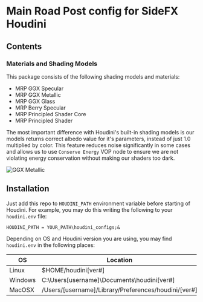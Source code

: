 
# Main Road Post config for SideFX Houdini

## Contents

### Materials and Shading Models

This package consists of the following shading models and materials:

* MRP GGX Specular
* MRP GGX Metallic
* MRP GGX Glass
* MRP Berry Specular
* MRP Principled Shader Core
* MRP Principled Shader

The most important difference with Houdini's built-in shading models is our models returns correct albedo value for it's parameters, instead of just 1.0 multiplied by color. This feature reduces noise significantly in some cases and allows us to use `Conserve Energy` VOP node to ensure we are not violating energy conservation without making our shaders too dark.

![GGX Metallic](/examples/ggx_metallic.png?raw=true "GGX Metallic")

## Installation

Just add this repo to `HOUDINI_PATH` environment variable before starting of Houdini.
For example, you may do this writing the following to your `houdini.env` file:

`HOUDINI_PATH = YOUR_PATH\houdini_configs;&`

Depending on OS and Houdini version you are using, you may find `houdini.env` in the following places:

| OS | Location | Example |
| ------ | ------ | ------ |
| Linux | $HOME/houdini[ver#] | /home/mike/houdini16.5/houdini.env |
| Windows | C:\Users\[username]\Documents\houdini[ver#] |  C:\Users\mike\Documents\houdini16.5\houdini.env |
| MacOSX | /Users/[username]/Library/Preferences/houdini/[ver#] | /Users/mike/Library/Preferences/houdini/16.5/houdini.env |
